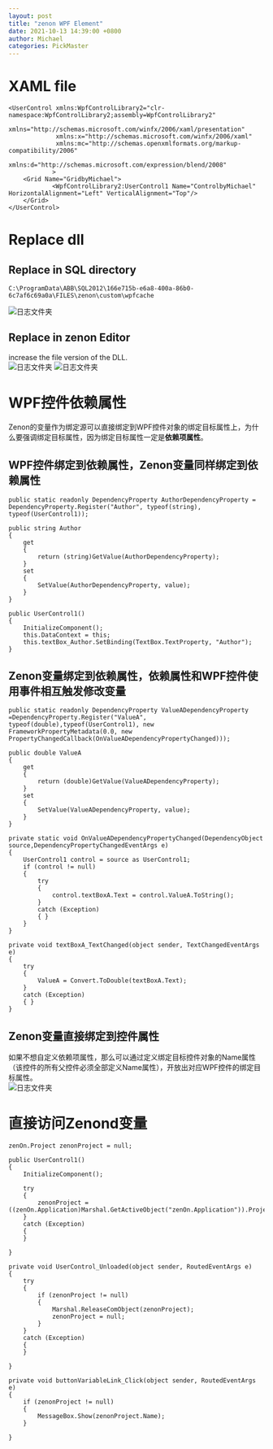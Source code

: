 ```yaml
---
layout: post
title: "zenon WPF Element"
date: 2021-10-13 14:39:00 +0800
author: Michael
categories: PickMaster
---
```


# XAML file
	<UserControl xmlns:WpfControlLibrary2="clr-namespace:WpfControlLibrary2;assembly=WpfControlLibrary2"  
	             xmlns="http://schemas.microsoft.com/winfx/2006/xaml/presentation"
	             xmlns:x="http://schemas.microsoft.com/winfx/2006/xaml"
	             xmlns:mc="http://schemas.openxmlformats.org/markup-compatibility/2006" 
	             xmlns:d="http://schemas.microsoft.com/expression/blend/2008"              
	            >
	    <Grid Name="GridbyMichael">
	            <WpfControlLibrary2:UserControl1 Name="ControlbyMichael" HorizontalAlignment="Left" VerticalAlignment="Top"/>
	    </Grid>
	</UserControl>

# Replace dll

## Replace in SQL directory
	C:\ProgramData\ABB\SQL2012\166e715b-e6a8-400a-86b0-6c7af6c69a0a\FILES\zenon\custom\wpfcache
![日志文件夹](/assets/pickmaster/SQL2012wpfcache.png) 

## Replace in zenon Editor
increase the file version of the DLL.  
![日志文件夹](/assets/pickmaster/assemblefileversion.png) 
![日志文件夹](/assets/pickmaster/fileversion.png) 

# WPF控件依赖属性
Zenon的变量作为绑定源可以直接绑定到WPF控件对象的绑定目标属性上，为什么要强调绑定目标属性，因为绑定目标属性一定是**依赖项属性**。
## WPF控件绑定到依赖属性，Zenon变量同样绑定到依赖属性

    public static readonly DependencyProperty AuthorDependencyProperty = DependencyProperty.Register("Author", typeof(string), typeof(UserControl1));

    public string Author
    {
        get
        {
            return (string)GetValue(AuthorDependencyProperty);
        }
        set
        {
            SetValue(AuthorDependencyProperty, value);
        }
    }

    public UserControl1()
    {
        InitializeComponent();
        this.DataContext = this;
        this.textBox_Author.SetBinding(TextBox.TextProperty, "Author");
    }

## Zenon变量绑定到依赖属性，依赖属性和WPF控件使用事件相互触发修改变量

    public static readonly DependencyProperty ValueADependencyProperty =DependencyProperty.Register("ValueA", typeof(double),typeof(UserControl1), new FrameworkPropertyMetadata(0.0, new PropertyChangedCallback(OnValueADependencyPropertyChanged)));
  
    public double ValueA
    {
        get
        {
            return (double)GetValue(ValueADependencyProperty);
        }
        set
        {
            SetValue(ValueADependencyProperty, value);
        }
    }

    private static void OnValueADependencyPropertyChanged(DependencyObject source,DependencyPropertyChangedEventArgs e)
    {
        UserControl1 control = source as UserControl1;
        if (control != null)
        {
            try
            {
                control.textBoxA.Text = control.ValueA.ToString();
            }
            catch (Exception)
            { }
        }            
    }

    private void textBoxA_TextChanged(object sender, TextChangedEventArgs e)
    {
        try
        {
            ValueA = Convert.ToDouble(textBoxA.Text);
        }
        catch (Exception)
        { }
    }


## Zenon变量直接绑定到控件属性
如果不想自定义依赖项属性，那么可以通过定义绑定目标控件对象的Name属性（该控件的所有父控件必须全部定义Name属性），开放出对应WPF控件的绑定目标属性。  
![日志文件夹](/assets/pickmaster/WPFLinks.png)   

# 直接访问Zenond变量

    zenOn.Project zenonProject = null;

    public UserControl1()
    {
        InitializeComponent();

        try
        {
            zenonProject = ((zenOn.Application)Marshal.GetActiveObject("zenOn.Application")).Projects().Item("PROJECTMODBUS");
        }
        catch (Exception)
        {
        }

    }

    private void UserControl_Unloaded(object sender, RoutedEventArgs e)
    {
        try
        {
            if (zenonProject != null)
            {
                Marshal.ReleaseComObject(zenonProject);
                zenonProject = null;
            }
        }
        catch (Exception)
        {
        }

    }

    private void buttonVariableLink_Click(object sender, RoutedEventArgs e)
    {
        if (zenonProject != null)
        {
            MessageBox.Show(zenonProject.Name);
        }

    }